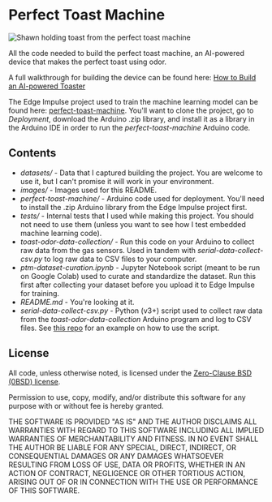 # Perfect Toast Machine

![Shawn holding toast from the perfect toast machine](images/ptm-and-shawn.jpg)

All the code needed to build the perfect toast machine, an AI-powered device that makes the perfect toast using odor.

A full walkthrough for building the device can be found here: [How to Build an AI-powered Toaster](https://www.digikey.com/en/maker/projects/how-to-build-an-ai-powered-toaster/2268be5548e74ceca6830bf35f0f0f9e)

The Edge Impulse project used to train the machine learning model can be found here: [perfect-toast-machine](https://studio.edgeimpulse.com/public/129477/latest). You'll want to clone the project, go to *Deployment*, download the Arduino .zip library, and install it as a library in the Arduino IDE in order to run the *perfect-toast-machine* Arduino code.

## Contents

 * *datasets/* - Data that I captured building the project. You are welcome to use it, but I can't promise it will work in your environment.
 * *images/* - Images used for this README.
 * *perfect-toast-machine/* - Arduino code used for deployment. You'll need to install the .zip Arduino library from the Edge Impulse project first.
 * *tests/* - Internal tests that I used while making this project. You should not need to use them (unless you want to see how I test embedded machine learning code).
 * *toast-odor-data-collection/* - Run this code on your Arduino to collect raw data from the gas sensors. Used in tandem with *serial-data-collect-csv.py* to log raw data to CSV files to your computer.
 * *ptm-dataset-curation.ipynb* - Jupyter Notebook script (meant to be run on Google Colab) used to curate and standardize the dataset. Run this first after collecting your dataset before you upload it to Edge Impulse for training.
 * *README.md* - You're looking at it.
 * *serial-data-collect-csv.py* - Python (v3+) script used to collect raw data from the *toast-odor-data-collection* Arduino program and log to CSV files. See [this repo](https://github.com/edgeimpulse/example-data-collection-csv) for an example on how to use the script.

## License

All code, unless otherwise noted, is licensed under the [Zero-Clause BSD (0BSD) license](https://opensource.org/licenses/0BSD).

Permission to use, copy, modify, and/or distribute this software for any purpose with or without fee is hereby granted.

THE SOFTWARE IS PROVIDED "AS IS" AND THE AUTHOR DISCLAIMS ALL WARRANTIES WITH REGARD TO THIS SOFTWARE INCLUDING ALL IMPLIED WARRANTIES OF MERCHANTABILITY AND FITNESS. IN NO EVENT SHALL THE AUTHOR BE LIABLE FOR ANY SPECIAL, DIRECT, INDIRECT, OR CONSEQUENTIAL DAMAGES OR ANY DAMAGES WHATSOEVER RESULTING FROM LOSS OF USE, DATA OR PROFITS, WHETHER IN AN ACTION OF CONTRACT, NEGLIGENCE OR OTHER TORTIOUS ACTION, ARISING OUT OF OR IN CONNECTION WITH THE USE OR PERFORMANCE OF THIS SOFTWARE.
